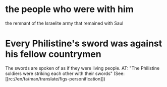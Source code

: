 # the people who were with him

the remnant of the Israelite army that remained with Saul

# Every Philistine's sword was against his fellow countrymen

The swords are spoken of as if they were living people. AT: "The Philistine soldiers were striking each other with their swords" (See: [[rc://en/ta/man/translate/figs-personification]])